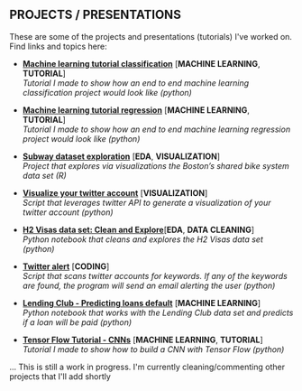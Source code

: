 ## PROJECTS / PRESENTATIONS 	

These are some of the projects and presentations (tutorials) I've worked on. Find links and topics here:

* [**Machine learning tutorial classification**](https://github.com/nachocarracedo/portfolio/blob/master/ML_tutorial_python_classification/classification_tutorial.ipynb) [**MACHINE LEARNING**, **TUTORIAL**]<br>
*Tutorial I made to show how an end to end machine learning classification project would look like (python)*

* [**Machine learning tutorial regression**](https://github.com/nachocarracedo/portfolio/blob/master/ML_tutorial_python_regression/regression_tutorial.ipynb) [**MACHINE LEARNING**, **TUTORIAL**]<br>
*Tutorial I made to show how an end to end machine learning regression project would look like (python)*

* [**Subway dataset exploration**](https://github.com/nachocarracedo/portfolio/blob/master/Hubway/Hubway.md) [**EDA**, **VISUALIZATION**]<br>
*Project that explores via visualizations the Boston’s shared bike system data set (R)*

* [**Visualize your twitter account**](https://github.com/nachocarracedo/my_twitter) [**VISUALIZATION**]<br>
*Script that leverages twitter API to generate a visualization of your twitter account (python)*

* [**H2 Visas data set: Clean and Explore**](https://github.com/nachocarracedo/portfolio/tree/master/H2_Visas)[**EDA**, **DATA CLEANING**]<br>
*Python notebook that cleans and explores the H2 Visas data set (python)*

* [**Twitter alert**](https://github.com/nachocarracedo/twitter_alert) [**CODING**]<br>
*Script that scans twitter accounts for keywords. If any of the keywords are found, the program will send an email alerting the user (python)*

* [**Lending Club - Predicting loans default**](https://github.com/nachocarracedo/Lending_Club/blob/master/lending_club_v2.ipynb) [**MACHINE LEARNING**]<br>
*Python notebook that works with the Lending Club data set and predicts if a loan will be paid (python)*

* [**Tensor Flow Tutorial - CNNs**](https://github.com/nachocarracedo/tensor_flow/blob/master/CNN_MNIST_example.ipynb) [**MACHINE LEARNING**, **TUTORIAL**]<br>
*Tutorial I made to show how to build a CNN with Tensor Flow (python)*


... This is still a work in progress. I'm currently cleaning/commenting other projects that I'll add shortly


	
